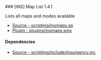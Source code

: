<a name="insmaps">
### [INS] Map List 1.4.1

Lists all maps and modes available
 * [Source - scripting/insmaps.sp](https://github.com/jaredballou/insurgency-sourcemod/blob/master/scripting/insmaps.sp?raw=true)
 * [Plugin - plugins/insmaps.smx](https://github.com/jaredballou/insurgency-sourcemod/blob/master/plugins/insmaps.smx?raw=true)

#### Dependencies

 * [Source - scripting/include/insurgency.inc](https://github.com/jaredballou/insurgency-sourcemod/blob/master/scripting/include/insurgency.inc?raw=true)

